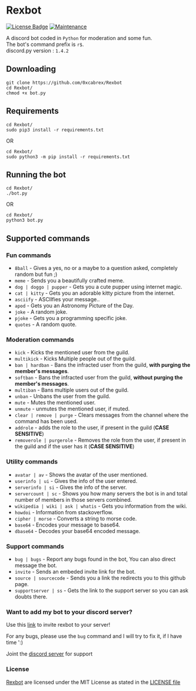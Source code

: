 # Rexbot
[![License Badge](https://img.shields.io/badge/license-MIT-blue.svg)](LICENSE)
[![Maintenance](https://img.shields.io/badge/Maintained%3F-yes-green.svg)](CHANGELOG)

A discord bot coded in `Python` for moderation and some fun.  
The bot's command prefix is `r$`.  
discord.py version : `1.4.2`

## Downloading

```
git clone https://github.com/0xcabrex/Rexbot
cd Rexbot/
chmod +x bot.py
```

## Requirements

```
cd Rexbot/
sudo pip3 install -r requirements.txt
```
OR
```
cd Rexbot/
sudo python3 -m pip install -r requirements.txt
```

## Running the bot

```
cd Rexbot/
./bot.py
```
OR
```
cd Rexbot/
python3 bot.py
```


## Supported commands

### Fun commands

- `8ball` - Gives a yes, no or a maybe to a question asked, completely random but fun ;) 
- `meme` - Sends you a beautifully crafted meme.
- `dog | doggo | pupper` - Gets you a cute pupper using internet magic.
- `cat | kitty` - Gets you an adorable kitty picture from the internet.
- `asciify` - ASCIIfies your message..
- `apod` - Gets you an Astronomy Picture of the Day.
- `joke` - A random joke.
- `pjoke` - Gets you a programming specific joke.
- `quotes` - A random quote.

### Moderation commands

- `kick` - Kicks the mentioned user from the guild.
- `multikick` - Kicks Multiple people out of the guild.
- `ban | hardban` - Bans the infracted user from the guild, **with purging the member's messages**.
- `softban` - Bans the infracted user from the guild, **without purging the member's messages**.
- `multiban` - Bans multiple users out of the guild.
- `unban` - Unbans the user from the guild.
- `mute` - Mutes the mentioned user.
- `unmute` - unmutes the mentioned user, if muted.
- `clear | remove | purge` - Clears messages from the channel where the command has been used.
- `addrole` - adds the role to the user, if present in the guild (**CASE SENSITIVE**)
- `removerole | purgerole` - Removes the role from the user, if present in the guild and if the user has it (**CASE SENSITIVE**)

### Utility commands

- `avatar | av` - Shows the avatar of the user mentioned.
- `userinfo | ui` - Gives the info of the user entered.
- `serverinfo | si` - Gives the info of the server.
- `servercount | sc` - Shows you how many servers the bot is in and total number of members in those servers combined.
- `wikipedia | wiki | ask | whatis` - Gets you information from the wiki.
- `howdoi` - Information from stackoverflow.
- `cipher | morse` - Converts a string to morse code.
- `base64` - Encodes your message to base64.
- `dbase64` - Decodes your base64 encoded message.

### Support commands

- `bug | bugs` - Report any bugs found in the bot, You can also direct message the bot.
- `invite` - Sends an embeded invite link for the bot.
- `source | sourcecode` - Sends you a link the redirects you to this github page.
- `supportserver | ss` - Gets the link to the support server so you can ask doubts there.


### Want to add my bot to your discord server?

Use this [link](https://discord.com/api/oauth2/authorize?client_id=732538419787595846&permissions=8&scope=bot) to invite rexbot to your server!  



For any bugs, please use the `bug` command and I will try to fix it, if I have time ':)  

Joint the [discord server](https://discord.gg/Gcv69JM) for support


### License

[Rexbot](https://github.com/0xcabrex/Rexbot) are licensed under the MIT License as stated in the [LICENSE file](LICENSE)